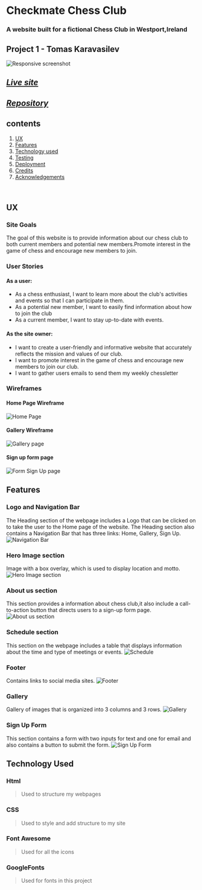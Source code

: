#  Checkmate Chess Club 
### A website built for a fictional Chess Club in Westport,Ireland
## Project 1 - Tomas Karavasilev
![Responsive screenshot](assets/images/bafea57b8106b8d288418c98181bbd25.png)
## *[Live site](https://karoskodev.github.io/chess-club/)*
## *[Repository](https://github.com/Karoskodev/chess-club)*

## contents

1. [ UX ](#ux)
2. [ Features ](#features)  
3. [ Technology used ](#tech)
4. [ Testing ](#testing)
5. [ Deployment](#deployment)
6. [ Credits](#credits)
7. [ Acknowledgements](#acknowledgements)

<br>

## UX
### Site Goals
The goal of this website is to provide information about our chess club to both current members and potential new members.Promote interest in the game of chess and encourage new members to join.
### User Stories

 #### As a user:
 - As a chess enthusiast, I want to learn more about the club's activities and events so that I can participate in them.
 - As a potential new member, I want to easily find information about how to join the club
 - As a current member, I want to stay up-to-date with events.

 #### As the site owner:
 -  I want to create a user-friendly and informative website that accurately reflects the mission and values of our club.
 - I want to promote interest in the game of chess and encourage new members to join our club.
 - I want to gather users emails to send them my weekly chessletter

### Wireframes
 
 #### Home Page Wireframe
  ![Home Page](assets/images/wireframes/home%20page.jpg)

 #### Gallery Wireframe
  ![Gallery page](assets/images/wireframes/gallery.jpg)

 #### Sign up form page
  ![Form Sign Up page](assets/images/wireframes/form.png)

## Features
 ### Logo and Navigation Bar
  The Heading section of the webpage includes a Logo that can be clicked on to take the user to the Home page of the website. The Heading section also contains a Navigation Bar that has three links: Home, Gallery, Sign Up. 
  ![Navigation Bar](assets/images/Features/b00afc32304ab55b38eeb9a732b78111.png)

 ### Hero Image section
   Image with a box overlay, which is used to display location and motto.
   ![Hero Image section](assets/images/Features/c80c491e75854bb80a97efde4c681d92.jpg)

 ### About us section
  This section provides a information about chess club,it also include a call-to-action button that directs users to a sign-up form page.
  ![About us section](assets/images/Features/4c36f2a0de0dba9f88dddf664bc99e63.png)

  ### Schedule section
   This section on the webpage includes a table that displays information about the time and type of meetings or events.
  ![Schedule](assets/images/Features/66df87ad5362d3a3ca318675c98fa1d8.png)

  ### Footer
   Contains links to social media sites.
   ![Footer](assets/images/Features/4651b671e7f41ce829b4de30aa4655aa.png)

   
  ### Gallery
   Gallery of images that is organized into 3 columns and 3 rows.
   ![Gallery](assets/images/Features/e5a38d3c7150bca8629ff27bed3d4aaa.jpg)

  ### Sign Up Form
   This section contains a form with two inputs for text and one for email  and also contains a button to submit the form.
   ![Sign Up Form](assets/images/Features/b49ba84fe920d67176b5707c69460a70.jpg)

## Technology Used
 ### Html
> Used to structure my webpages

 ### CSS
> Used to style and add structure to my site

 ### Font Awesome
> Used for all the icons

 ### GoogleFonts
> Used for fonts in this project